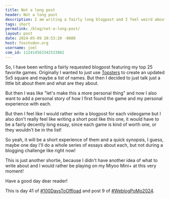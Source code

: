 ```yaml
---
title: Not a long post
header: Not a long post
description: I am writing a fairly long blogpost and I feel weird about it, so here is another post to compensate
tags: short
permalink: /blog/not-a-long-post/
layout: post
date: 2024-05-09 20:53:20 -0600
host: fosstodon.org
username: joel
com_id: 112414563342533882
---
```


So, I have been writing a fairly requested blogpost featuring my top 25 favorite games. Originally I wanted to just use [Topsters](https://topsters.org/) to create an updated 5x5 square and maybe a list of names. But then I decided to just talk just a little bit about them and what are they about.

But then I was like "let's make this a more personal thing" and now I also want to add a personal story of how I first found the game and my personal experience with each.

But then I feel like I would rather write a blogpost for each videogame but I also don't really feel like writing a short post like this one, it would have to be a fairly decently long essay, since each game is kind of worth one, or they wouldn't be in the list!

So yeah, it will be a short experience of them and a quick synopsis, I guess, maybe one day I'll do a whole series of essays about each, but not during a blogging challenge like right now!

This is just another shortie, because I didn't have another idea of what to write about and I would rather be playing on my Miyoo Mini+ at this very moment!

Have a good day dear reader!

This is day 41 of [#100DaysToOffload](https://100daystooffload.com) and post 9 of [#WeblogPoMo2024](https://weblog.anniegreens.lol/weblog-posting-month-2024).
